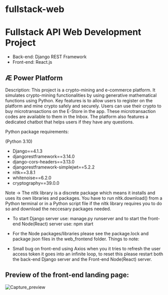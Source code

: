 # fullstack-web
# Fullstack API Web Development Project

- Back-end: Django REST Framework 
- Front-end: React.js

## Æ Power Platform 

Description: This project is a crypto-mining and e-commerce platform. It simulates crypto-mining functionalities by using generative mathematical functions using Python. Key features is to allow users to register on the platform and mine crypto safely and securely.
Users can use their crypto to buy microtransactions on the E-Store in the app. These microtransaction codes are available to them in the Inbox. The platform also features a dedicated chatbot that helps users if they have any questions.

Python package requirements: 

(Python 3.10)
* Django==4.1.3
* djangorestframework==3.14.0
* django-cors-headers==3.13.0
* djangorestframework-simplejwt==5.2.2
* nltk==3.8.1
* whitenoise==6.2.0
* cryptography==39.0.0

Note -> The nltk library is a discrete package which means it installs and uses its own libraries and packages. You have to run nltk.download() from a Python terminal or in a Python script file if the nltk library requires you to do so and download the neccesary packages needed.

* To start Django server use: manage.py runserver and to start the front-end Node(React) server use: npm start

* For the Node packages/libraries please see the package.lock and package json files in the web_frontend folder. 
Things to note:

- Small bug on front-end using Axios when you it tries to refresh the user access token it goes into an infinite loop, to reset this please restart both the back-end Django server and the Front-end Node(React) server. 

## Preview of the front-end landing page:

![Capture_preview](https://github.com/akash93-cpu/fullstack-web/assets/78371200/296caac8-a0d3-463b-b60e-ecf697f37976)

